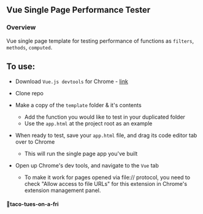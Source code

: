 ## Vue Single Page Performance Tester

### Overview
Vue single page template for testing performance of functions as `filters`, `methods`, `computed`.

## To use:
- Download `Vue.js devtools` for Chrome - [link](https://chrome.google.com/webstore/detail/vuejs-devtools/nhdogjmejiglipccpnnnanhbledajbpd?hl=en)

- Clone repo
- Make a copy of the `template` folder & it's contents
  - Add the function you would like to test in your duplicated folder
  - Use the `app.html` at the project root as an example
- When ready to test, save your `app.html` file, and drag its code editor tab over to Chrome
  - This will run the single page app you've built
- Open up Chrome's dev tools, and navigate to the `Vue` tab
  - To make it work for pages opened via file:// protocol, you need to check "Allow access to file URLs" for this extension in Chrome's extension management panel.

#### 🌮taco-tues-on-a-fri 
